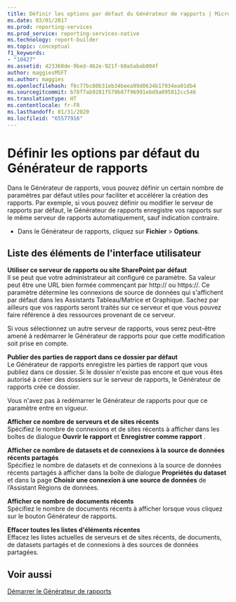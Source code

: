 ```yaml
---
title: Définir les options par défaut du Générateur de rapports | Microsoft Docs
ms.date: 03/01/2017
ms.prod: reporting-services
ms.prod_service: reporting-services-native
ms.technology: report-builder
ms.topic: conceptual
f1_keywords:
- "10427"
ms.assetid: 423360de-9bed-462e-921f-60a5abab004f
author: maggiesMSFT
ms.author: maggies
ms.openlocfilehash: f6c77bc80b31eb34beea99d0634b17934ea01db4
ms.sourcegitcommit: b78f7ab9281f570b87f96991ebd9a095812cc546
ms.translationtype: HT
ms.contentlocale: fr-FR
ms.lasthandoff: 01/31/2020
ms.locfileid: "65577916"
---
```

# <a name="set-default-options-for-report-builder"></a>Définir les options par défaut du Générateur de rapports
  Dans le Générateur de rapports, vous pouvez définir un certain nombre de paramètres par défaut utiles pour faciliter et accélérer la création des rapports.  Par exemple, si vous pouvez définir ou modifier le serveur de rapports par défaut, le Générateur de rapports enregistre vos rapports sur le même serveur de rapports automatiquement, sauf indication contraire.  
  
-   Dans le Générateur de rapports, cliquez sur **Fichier** > **Options**.  
  
## <a name="uielement-list"></a>Liste des éléments de l'interface utilisateur  
 **Utiliser ce serveur de rapports ou site SharePoint par défaut**  
 Il se peut que votre administrateur ait configuré ce paramètre. Sa valeur peut être une URL bien formée commençant par http:// ou https://. Ce paramètre détermine les connexions de source de données qui s'affichent par défaut dans les Assistants Tableau/Matrice et Graphique. Sachez par ailleurs que vos rapports seront traités sur ce serveur et que vous pouvez faire référence à des ressources provenant de ce serveur.  
  
 Si vous sélectionnez un autre serveur de rapports, vous serez peut-être amené à redémarrer le Générateur de rapports pour que cette modification soit prise en compte.  
  
 **Publier des parties de rapport dans ce dossier par défaut**  
 Le Générateur de rapports enregistre les parties de rapport que vous publiez dans ce dossier. Si le dossier n'existe pas encore et que vous êtes autorisé à créer des dossiers sur le serveur de rapports, le Générateur de rapports crée ce dossier.  
  
 Vous n'avez pas à redémarrer le Générateur de rapports pour que ce paramètre entre en vigueur.  
  
 **Afficher ce nombre de serveurs et de sites récents**  
 Spécifiez le nombre de connexions et de sites récents à afficher dans les boîtes de dialogue **Ouvrir le rapport** et **Enregistrer comme rapport** .  
  
 **Afficher ce nombre de datasets et de connexions à la source de données récents partagés**  
 Spécifiez le nombre de datasets et de connexions à la source de données récents partagés à afficher dans la boîte de dialogue **Propriétés du dataset** et dans la page **Choisir une connexion à une source de données** de l’Assistant Régions de données.  
  
 **Afficher ce nombre de documents récents**  
 Spécifiez le nombre de documents récents à afficher lorsque vous cliquez sur le bouton Générateur de rapports.  
  
 **Effacer toutes les listes d'éléments récentes**  
 Effacez les listes actuelles de serveurs et de sites récents, de documents, de datasets partagés et de connexions à des sources de données partagées.  
  
## <a name="see-also"></a>Voir aussi  
 [Démarrer le Générateur de rapports](../../reporting-services/report-builder/start-report-builder.md)  
  
  
